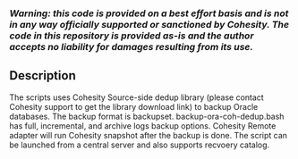 ### ***Warning: this code is provided on a best effort basis and is not in any way officially supported or sanctioned by Cohesity. The code in this repository is provided as-is and the author accepts no liability for damages resulting from its use.***


## Description
The scripts uses Cohesity Source-side dedup library (please contact Cohesity support to get the library download link) to backup Oracle databases. The backup format is backupset. backup-ora-coh-dedup.bash has full, incremental, and archive logs backup options. Cohesity Remote adapter will run Cohesity snapshot after the backup is done. The script can be launched from a central server and also supports recvoery catalog. 

